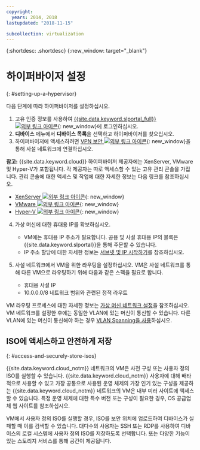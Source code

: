 ```yaml
---
copyright:
  years: 2014, 2018
lastupdated: "2018-11-15"

subcollection: virtualization
---
```

{:shortdesc: .shortdesc}
{:new_window: target="_blank"}

# 하이퍼바이저 설정
{: #setting-up-a-hypervisor}

다음 단계에 따라 하이퍼바이저를 설정하십시오. 

1. 고유 인증 정보를 사용하여 [{{site.data.keyword.slportal_full}} ![외부 링크 아이콘](../../icons/launch-glyph.svg "외부 링크 아이콘")](https://control.softlayer.com/){: new_window}에 로그인하십시오.
2. **디바이스** 메뉴에서 **디바이스 목록**을 선택하고 하이퍼바이저를 찾으십시오. 
3. 하이퍼바이저에 액세스하려면 [VPN 보안 ![외부 링크 아이콘](../../icons/launch-glyph.svg "외부 링크 아이콘")](https://www.softlayer.com/vpn-access){: new_window}을 통해 사설 네트워크에 연결하십시오.

**참고:** {{site.data.keyword.cloud}} 하이퍼바이저 제공자에는 XenServer, VMware 및 Hyper-V가 포함됩니다. 각 제공자는 따로 액세스할 수 있는 고유 관리 콘솔을 가집니다. 관리 콘솔에 대한 액세스 및 작업에 대한 자세한 정보는 다음 링크를 참조하십시오. 

   * [XenServer ![외부 링크 아이콘](../../icons/launch-glyph.svg "외부 링크 아이콘")](https://support.citrix.com/en/products/xenserver){: new_window}
   * [VMware ![외부 링크 아이콘](../../icons/launch-glyph.svg "외부 링크 아이콘")](https://www.vmware.com/support/vsphere-hypervisor.html){: new_window}
   * [Hyper-V ![외부 링크 아이콘](../../icons/launch-glyph.svg "외부 링크 아이콘")](https://technet.microsoft.com/en-us/windowsserver/dd448604){: new_window}

4. 가상 머신에 대한 휴대용 IP를 확보하십시오.
    * VM에는 휴대용 IP 주소가 필요합니다. 공용 및 사설 휴대용 IP의 블록은 {{site.data.keyword.slportal}}을 통해 주문할 수 있습니다.
    * IP 주소 할당에 대한 자세한 정보는 [서브넷 및 IP 시작하기](/docs/infrastructure/subnets?topic=subnets-getting-started-subnets-ips#getting-started-subnets-ips)를 참조하십시오.

5. 사설 네트워크에서 VM을 위한 라우팅을 설정하십시오. VM은 사설 네트워크를 통해 다른 VM으로 라우팅하기 위해 다음과 같은 스펙을 필요로 합니다.
    * 휴대용 사설 IP
    * 10.0.0.0/8 네트워크 범위와 관련된 정적 라우트

VM 라우팅 프로세스에 대한 자세한 정보는 [가상 머신 네트워크 설정](/docs/infrastructure/virtualization?topic=Virtualization-setting-up-a-virtual-machine-network)을 참조하십시오. VM 네트워크를 설정한 후에는 동일한 VLAN에 있는 머신이 통신할 수 있습니다. 다른 VLAN에 있는 머신이 통신해야 하는 경우 [VLAN Spanning을 사용](/docs/infrastructure/vlans?topic=vlans-vlan-spanning)하십시오.

## ISO에 액세스하고 안전하게 저장
{: #access-and-securely-store-isos}

{{site.data.keyword.cloud_notm}} 네트워크의 VM은 사전 구성 또는 사용자 정의 ISO를 실행할 수 있습니다.  {{site.data.keyword.cloud_notm}} 사용자에 대해 배타적으로 사용할 수 있고 가장 공통으로 사용된 운영 체제의 가장 인기 있는 구성을 제공하는 {{site.data.keyword.cloud_notm}} 네트워크의 VM은 내부 미러 사이트에 액세스할 수 있습니다. 특정 운영 체제에 대한 특수 버전 또는 구성이 필요한 경우, OS 공급업체 웹 사이트를 참조하십시오. 

VM에서 사용자 정의 ISO를 실행할 경우, ISO를 보안 위치에 업로드하여 디바이스가 실패할 때 이를 검색할 수 있습니다. 대다수의 사용자는 SSH 또는 RDP를 사용하여 디바이스의 로컬 시스템에 사용자 정의 ISO를 저장하도록 선택합니다. 또는 다양한 기능이 있는 스토리지 서비스를 통해 공간이 제공됩니다.
